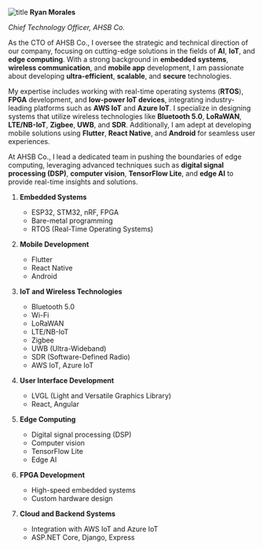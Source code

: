 ![title](bt.png)
**Ryan Morales**

_Chief Technology Officer, AHSB Co._

As the CTO of AHSB Co., I oversee the strategic and technical direction of our company, focusing on cutting-edge solutions in the fields of **AI**, **IoT**, and **edge computing**. With a strong background in **embedded systems**, **wireless communication**, and **mobile app** development, I am passionate about developing **ultra-efficient**, **scalable**, and **secure** technologies.

My expertise includes working with real-time operating systems (**RTOS**), **FPGA** development, and **low-power IoT devices**, integrating industry-leading platforms such as **AWS IoT** and **Azure IoT**. I specialize in designing systems that utilize wireless technologies like **Bluetooth 5.0**, **LoRaWAN**, **LTE/NB-IoT**, **Zigbee**, **UWB**, and **SDR**. Additionally, I am adept at developing mobile solutions using **Flutter**, **React Native**, and **Android** for seamless user experiences.

At AHSB Co., I lead a dedicated team in pushing the boundaries of edge computing, leveraging advanced techniques such as **digital signal processing (DSP)**, **computer vision**, **TensorFlow Lite**, and **edge AI** to provide real-time insights and solutions.

1. **Embedded Systems**  
   - ESP32, STM32, nRF, FPGA  
   - Bare-metal programming  
   - RTOS (Real-Time Operating Systems)  

2. **Mobile Development**  
   - Flutter  
   - React Native  
   - Android  

3. **IoT and Wireless Technologies**  
   - Bluetooth 5.0  
   - Wi-Fi  
   - LoRaWAN  
   - LTE/NB-IoT  
   - Zigbee  
   - UWB (Ultra-Wideband)  
   - SDR (Software-Defined Radio)  
   - AWS IoT, Azure IoT

4. **User Interface Development**  
   - LVGL (Light and Versatile Graphics Library)
   - React, Angular

5. **Edge Computing**  
   - Digital signal processing (DSP)  
   - Computer vision  
   - TensorFlow Lite  
   - Edge AI  

6. **FPGA Development**  
   - High-speed embedded systems  
   - Custom hardware design  

7. **Cloud and Backend Systems**  
   - Integration with AWS IoT and Azure IoT 
   - ASP.NET Core, Django, Express 
